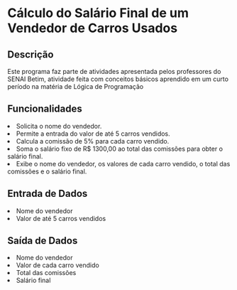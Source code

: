 <h1>Cálculo do Salário Final de um Vendedor de Carros Usados </h1>
<h2>Descrição</h2>
<p></p>Este programa faz parte de atividades apresentada pelos professores do SENAI Betim, atividade feita com conceitos básicos aprendido em um curto período na matéria de Lógica de Programação </p>

<h2>Funcionalidades</h2>

<li>Solicita o nome do vendedor.
<li>Permite a entrada do valor de até 5 carros vendidos.
<li>Calcula a comissão de 5% para cada carro vendido.
<li>Soma o salário fixo de R$ 1300,00 ao total das comissões para obter o salário final.
<li>Exibe o nome do vendedor, os valores de cada carro vendido, o total das comissões e o salário final.

<h2>Entrada de Dados</h2>

<li>Nome do vendedor
<li>Valor de até 5 carros vendidos

<h2>Saída de Dados</h2>

<li>Nome do vendedor
<li>Valor de cada carro vendido
<li>Total das comissões
<li>Salário final
